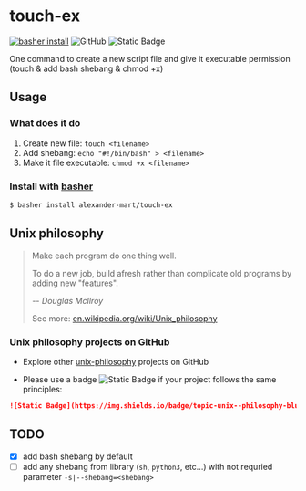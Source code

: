 # touch-ex

[![basher install](https://www.basher.it/assets/logo/basher_install.svg)](https://www.basher.it/)
![GitHub](https://img.shields.io/github/license/alexander-mart/touch-ex)
![Static Badge](https://img.shields.io/badge/topic-unix--philosophy-blue?logo=github&link=https%3A%2F%2Fgithub.com%2Ftopics%2Funix-philosophy)

One command to create a new script file and give it executable permission (touch &amp; add bash shebang &amp; chmod +x)


## Usage

### What does it do

1. Create new file: `touch <filename>`
2. Add shebang: `echo "#!/bin/bash" > <filename>`
3. Make it file executable: `chmod +x <filename>`


### Install with [basher](https://www.basher.it/)

```sh
$ basher install alexander-mart/touch-ex
```


## Unix philosophy

> Make each program do one thing well.
> 
> To do a new job, build afresh rather than complicate old programs by adding new "features".
>
> -- <cite>Douglas McIlroy</cite>
> 
> See more: [en.wikipedia.org/wiki/Unix_philosophy](https://en.wikipedia.org/wiki/Unix_philosophy)


### Unix philosophy projects on GitHub

- Explore other [unix-philosophy](https://github.com/topics/unix-philosophy) projects on GitHub

- Please use a badge ![Static Badge](https://img.shields.io/badge/topic-unix--philosophy-blue?logo=github&link=https%3A%2F%2Fgithub.com%2Ftopics%2Funix-philosophy)
 if your project follows the same principles:

```markdown
![Static Badge](https://img.shields.io/badge/topic-unix--philosophy-blue?logo=github&link=https%3A%2F%2Fgithub.com%2Ftopics%2Funix-philosophy)
```


## TODO

- [x] add bash shebang by default
- [ ] add any shebang from library (`sh`, `python3`, etc...) with not requried parameter `-s|--shebang=<shebang>`
